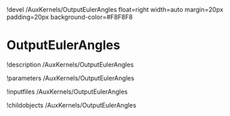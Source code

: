 <!-- MOOSE Object Documentation Stub: Remove this when content is added. -->!devel /AuxKernels/OutputEulerAngles float=right width=auto margin=20px padding=20px background-color=#F8F8F8


# OutputEulerAngles
!description /AuxKernels/OutputEulerAngles

!parameters /AuxKernels/OutputEulerAngles

!inputfiles /AuxKernels/OutputEulerAngles

!childobjects /AuxKernels/OutputEulerAngles
